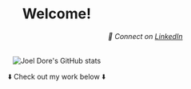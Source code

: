 <div align="center">

# Welcome!
<div align="right">
  
###### 🔗 Connect on [LinkedIn](https://www.linkedin.com/in/joeldore/)  
</div>

<!-- ⚛️ Currently building a movie app with MERN stack & TMDB [API](https://www.themoviedb.org/documentation/api) -->

![Joel Dore's GitHub stats](https://github-readme-stats.vercel.app/api?username=joeldore&show_icons=true&theme=algolia&hide=stars,issues)

⬇️ Check out my work below ⬇️

</div>

<!--
# Ideas:
- 🔭 Currently working on...
- 👯 Looking to collaborate on...
- 🤔 Looking for help with...
- 💬 Ask me about...
- 📫 How to reach me: 
- ⚡ Fun fact: 
-->
